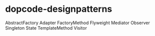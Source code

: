# dopcode-designpatterns

AbstractFactory
Adapter
FactoryMethod
Flyweight
Mediator
Observer
Singleton
State
TemplateMethod
Visitor